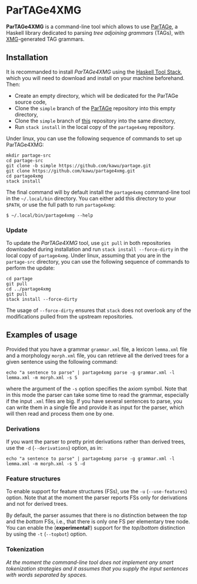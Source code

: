 ParTAGe4XMG
===========

**ParTAGe4XMG** is a command-line tool which allows to use [ParTAGe][partage], a
Haskell library dedicated to parsing *tree adjoining grammars* (TAGs), with
[XMG][xmg]-generated TAG grammars.


Installation
------------

It is recommanded to install *ParTAGe4XMG* using the
[Haskell Tool Stack][stack], which you will need to download and install on your
machine beforehand.
Then:
* Create an empty directory, which will be dedicated for the ParTAGe source code,
* Clone the `simple` branch of the [ParTAGe][partage] repository into this empty directory,
* Clone the `simple` branch of [this][this] repository into the same directory,
* Run `stack install` in the local copy of the `partage4xmg` repository.

Under linux, you can use the following sequence of commands to set up ParTAGe4XMG:

    mkdir partage-src
    cd partage-src
    git clone -b simple https://github.com/kawu/partage.git
    git clone https://github.com/kawu/partage4xmg.git
    cd partage4xmg
    stack install

The final command will by default install the `partage4xmg` command-line tool in
the `~/.local/bin` directory.  You can either add this directory to your `$PATH`,
or use the full path to run `partage4xmg`:

    $ ~/.local/bin/partage4xmg --help
    

### Update

To update the *ParTAGe4XMG* tool, use `git pull` in both repositories downloaded
during installation and run `stack install --force-dirty` in the local copy of
`partage4xmg`.
Under linux, assuming that you are in the `partage-src` directory, you can use
the following sequence of commands to perform the update:

    cd partage
    git pull
    cd ../partage4xmg
    git pull
    stack install --force-dirty

The usage of `--force-dirty` ensures that `stack` does not overlook any of the
modifications pulled from the upstream repositories.


Examples of usage
-----------------

Provided that you have a grammar `grammar.xml` file, a lexicon `lemma.xml` file
and a morphology `morph.xml` file, you can retrieve all the derived trees for a
given sentence using the following command:

    echo "a sentence to parse" | partage4xmg parse -g grammar.xml -l lemma.xml -m morph.xml -s S
    
where the argument of the `-s` option specifies the axiom symbol.
Note that in this mode the parser can take some time to read the grammar,
especially if the input `.xml` files are big.
If you have several sentences to parse, you can write them in a single file and
provide it as input for the parser, which will then read and process them one by
one.


### Derivations

If you want the parser to pretty print derivations rather than derived trees,
use the `-d` (`--derivations`) option, as in:

    echo "a sentence to parse" | partage4xmg parse -g grammar.xml -l lemma.xml -m morph.xml -s S -d


### Feature structures

To enable support for feature structures (FSs), use the `-u` (`--use-features`)
option. Note that at the moment the parser reports FSs only for derivations and
not for derived trees.

By default, the parser assumes that there is no distinction between the *top*
and the *bottom* FSs, i.e., that there is only one FS per elementary tree node.
You can enable the (**experimental**!) support for the *top*/*bottom*
distinction by using the `-t` (`--topbot`) option.


### Tokenization

*At the moment the command-line tool does not implement any smart tokenization
strategies and it assumes that you supply the input sentences with words
separated by spaces.*




[this]: https://github.com/kawu/partage4xmg
[partage]: https://github.com/kawu/partage#partage
[xmg]: http://dokufarm.phil.hhu.de/xmg/
[stack]: http://docs.haskellstack.org "Haskell Tool Stack"
